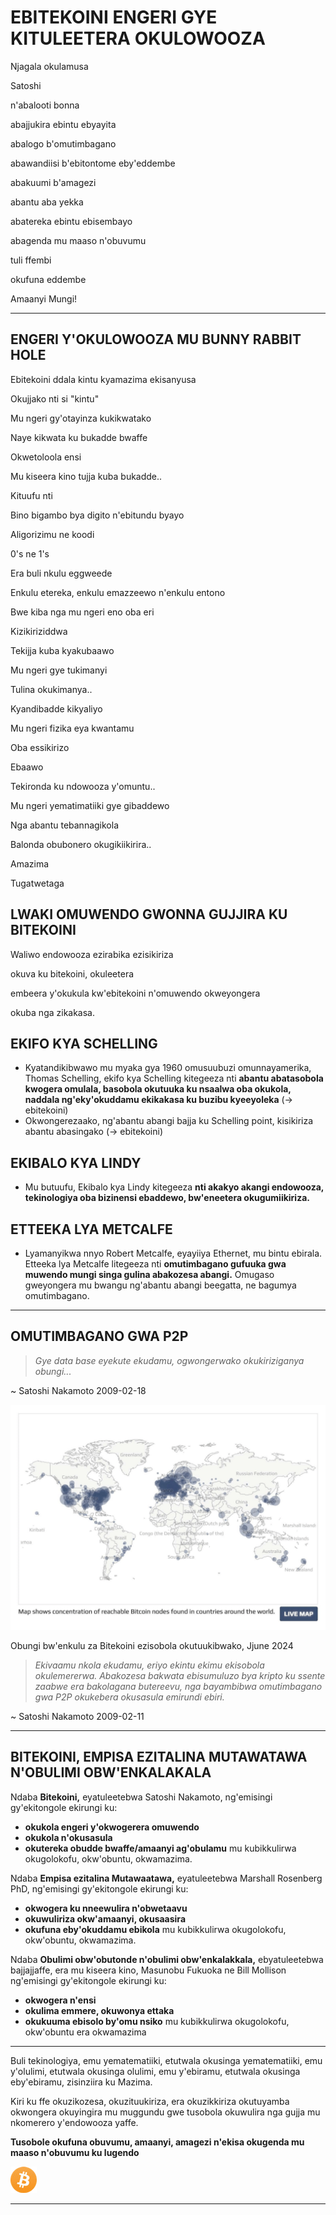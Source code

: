 # EBITEKOINI ENGERI GYE KITULEETERA OKULOWOOZA
Njagala okulamusa

Satoshi

n'abalooti bonna

abajjukira ebintu ebyayita

abalogo b'omutimbagano

abawandiisi b'ebitontome eby'eddembe

abakuumi b'amagezi

abantu aba yekka

abatereka ebintu ebisembayo

abagenda mu maaso n'obuvumu

tuli ffembi

okufuna eddembe

Amaanyi Mungi!

---

## ENGERI Y'OKULOWOOZA MU BUNNY RABBIT HOLE

Ebitekoini ddala kintu kyamazima ekisanyusa

Okujjako nti si "kintu"

Mu ngeri gy'otayinza kukikwatako

Naye kikwata ku bukadde bwaffe

Okwetoloola ensi

Mu kiseera kino tujja kuba bukadde..

Kituufu nti

Bino bigambo bya digito n'ebitundu byayo

Aligorizimu ne koodi

0's ne 1's

Era buli nkulu eggweede

Enkulu etereka, enkulu emazzeewo n'enkulu entono

Bwe kiba nga mu ngeri eno oba eri

Kizikiriziddwa

Tekijja kuba kyakubaawo

Mu ngeri gye tukimanyi

Tulina okukimanya..

Kyandibadde kikyaliyo

Mu ngeri fizika eya kwantamu

Oba essikirizo

Ebaawo

Tekironda ku ndowooza y'omuntu..

Mu ngeri yematimatiiki gye gibaddewo

Nga abantu tebannagikola

Balonda obubonero okugikiikirira..

Amazima

Tugatwetaga

## LWAKI OMUWENDO GWONNA GUJJIRA KU BITEKOINI

Waliwo endowooza ezirabika ezisikiriza

okuva ku bitekoini, okuleetera

embeera y'okukula kw'ebitekoini n'omuwendo okweyongera

okuba nga zikakasa.

## EKIFO KYA SCHELLING

* Kyatandikibwawo mu myaka gya 1960 omusuubuzi omunnayamerika,
Thomas Schelling, ekifo kya Schelling kitegeeza
nti **abantu abatasobola kwogera
omulala, basobola okutuuka ku nsaalwa
oba okukola, naddala ng'eky'okuddamu ekikakasa
ku buzibu kyeeyoleka** (-> ebitekoini)
* Okwongerezaako, ng'abantu abangi bajja ku Schelling
point, kisikiriza abantu abasingako (-> ebitekoini)

## EKIBALO KYA LINDY
* Mu butuufu, Ekibalo kya Lindy kitegeeza **nti akakyo akangi
endowooza, tekinologiya oba bizinensi ebaddewo,
bw'eneetera okugumiikiriza.**

## ETTEEKA LYA METCALFE

* Lyamanyikwa nnyo Robert Metcalfe, eyayiiya
Ethernet, mu bintu ebirala. Etteeka lya Metcalfe litegeeza
nti **omutimbagano gufuuka gwa muwendo mungi singa gulina abakozesa abangi.** Omugaso gweyongera mu bwangu ng'abantu abangi beegatta, ne bagumya
omutimbagano.

---

## OMUTIMBAGANO GWA P2P
>*Gye data base eyekute ekudamu,
ogwongerwako okukiriziganya
obungi...*

~ Satoshi Nakamoto 2009-02-18

![maapu ennamu](figure-032-live%20map.png)

Obungi bw'enkulu za Bitekoini ezisobola okutuukibwako, Jjune 2024

>*Ekivaamu nkola ekudamu,
eriyo ekintu ekimu ekisobola okulemererwa. Abakozesa bakwata
ebisumuluzo bya kripto ku ssente zaabwe era
bakolagana butereevu,
nga bayambibwa omutimbagano gwa P2P okukebera
okusasula emirundi ebiri.*

~ Satoshi Nakamoto 2009-02-11

---

## BITEKOINI, EMPISA EZITALINA MUTAWATAWA N'OBULIMI OBW'ENKALAKALA

Ndaba **Bitekoini,** eyatuleetebwa Satoshi Nakamoto, ng'emisingi
gy'ekitongole ekirungi ku:

* **okukola engeri y'okwogerera omuwendo**
* **okukola n'okusasula**
* **okutereka obudde bwaffe/amaanyi ag'obulamu**
mu kubikkulirwa okugolokofu, okw'obuntu, okwamazima.

Ndaba **Empisa ezitalina Mutawaatawa,** eyatuleetebwa Marshall
Rosenberg PhD, ng'emisingi gy'ekitongole ekirungi
ku:

* **okwogera ku nneewulira n'obwetaavu**
* **okuwuliriza okw'amaanyi, okusaasira**
* **okufuna eby'okuddamu ebikola**
mu kubikkulirwa okugolokofu, okw'obuntu, okwamazima.

Ndaba **Obulimi obw'obutonde n'obulimi obw'enkalakkala,** ebyatuleetebwa
bajjajjaffe, era mu kiseera kino, Masunobu Fukuoka ne Bill
Mollison ng'emisingi gy'ekitongole ekirungi
ku:

* **okwogera n'ensi**
* **okulima emmere, okuwonya ettaka**
* **okukuuma ebisolo by'omu nsiko**
mu kubikkulirwa okugolokofu, okw'obuntu era okwamazima

---

Buli tekinologiya, emu yematematiiki, etutwala
okusinga yematematiiki, emu y'olulimi, etutwala okusinga
olulimi, emu y'ebiramu, etutwala okusinga eby'ebiramu,
zisinziira ku Mazima.

Kiri ku ffe okuzikozesa, okuzituukiriza, era
okuzikkiriza okutuyamba okwongera okuyingira mu
muggundu gwe tusobola okuwulira nga gujja mu nkomerero
y'endowooza yaffe.

**Tusobole okufuna obuvumu, amaanyi,
amagezi n'ekisa
okugenda mu maaso n'obuvumu
ku lugendo**

![b](figure-033-b.png)

---
